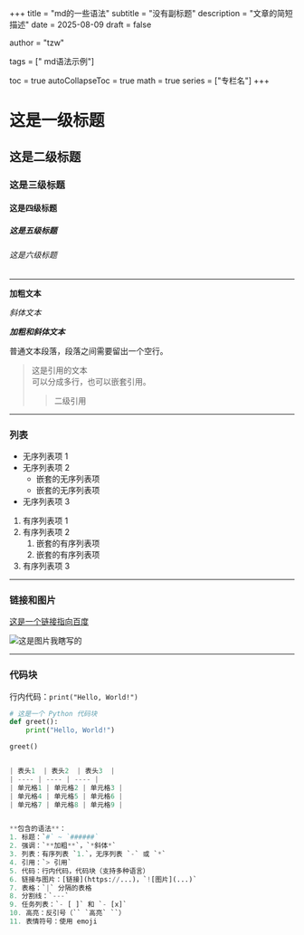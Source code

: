 +++
title = "md的一些语法"
subtitle = "没有副标题"
description = "文章的简短描述"
date = 2025-08-09
draft = false

author = "tzw"

tags = [" md语法示例"]


toc = true
autoCollapseToc = true
math = true
series = ["专栏名"]
+++

# 这是一级标题

## 这是二级标题

### 这是三级标题

#### 这是四级标题

##### 这是五级标题

###### 这是六级标题

---

**加粗文本**

*斜体文本*

***加粗和斜体文本***

普通文本段落，段落之间需要留出一个空行。

> 这是引用的文本  
> 可以分成多行，也可以嵌套引用。
>
> > 二级引用

---

### 列表

- 无序列表项 1
- 无序列表项 2
  - 嵌套的无序列表项
  - 嵌套的无序列表项
- 无序列表项 3

1. 有序列表项 1
2. 有序列表项 2
   1. 嵌套的有序列表项
   2. 嵌套的有序列表项
3. 有序列表项 3

---

### 链接和图片

[这是一个链接指向百度](https://www.baidu.com)

![这是图片我瞎写的](https://via.placeholder.com/150)

---

### 代码块

行内代码：`print("Hello, World!")`

```python
# 这是一个 Python 代码块
def greet():
    print("Hello, World!")

greet()


| 表头1  | 表头2  | 表头3  |
| ---- | ---- | ---- |
| 单元格1 | 单元格2 | 单元格3 |
| 单元格4 | 单元格5 | 单元格6 |
| 单元格7 | 单元格8 | 单元格9 |


**包含的语法**：
1. 标题：`#` ~ `######`
2. 强调：`**加粗**`，`*斜体*`
3. 列表：有序列表 `1.`，无序列表 `-` 或 `*`
4. 引用：`> 引用`
5. 代码：行内代码，代码块（支持多种语言）
6. 链接与图片：[链接](https://...)，`![图片](...)`
7. 表格：`|` 分隔的表格
8. 分割线：`---`
9. 任务列表：`- [ ]` 和 `- [x]`
10. 高亮：反引号（`` `高亮` ``）
11. 表情符号：使用 emoji